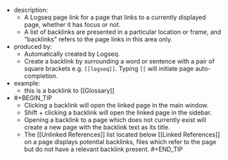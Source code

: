 - description:
	- A Logseq page link for a page that links to a currently displayed page, whether it has focus or not.
	- A list of backlinks are presented in a particular location or frame, and "backlinks" refers to the page links in this area only.
- produced by:
	- Automatically created by Logseq.
	- Create a backlink by surrounding a word or sentence with a pair of square brackets e.g.  `[[logseq]]`. Typing `[[` will initiate page auto-completion.
- example:
	- this is a backlink to [[Glossary]]
- #+BEGIN_TIP
  * Clicking a backlink will open the linked page in the main window.
  * Shift + clicking a backlink will open the linked page in the sidebar.
  * Opening a backlink to a page which does not currently exist will create a new page with the backlink text as its title.
  * The [[Unlinked References]] list located below [[Linked References]] on a page displays potential backlinks, files which refer to the page but do not have a relevant backlink present. 
  #+END_TIP